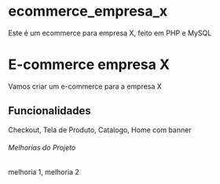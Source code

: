 # ecommerce_empresa_x
Este é um ecommerce para empresa X, feito em PHP e MySQL

# E-commerce empresa X

Vamos criar um e-commerce para a empresa X 

## Funcionalidades

Checkout, Tela de Produto, Catalogo, Home com banner

###### Melhorias do Projeto

melhoria 1, melhoria 2